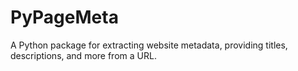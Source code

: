 # PyPageMeta
A Python package for extracting website metadata, providing titles, descriptions, and more from a URL.
